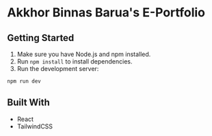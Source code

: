 # Akkhor Binnas Barua's E-Portfolio

## Getting Started

1. Make sure you have Node.js and npm installed.
2. Run `npm install` to install dependencies.
3. Run the development server:
```bash
npm run dev
```

## Built With
- React
- TailwindCSS
